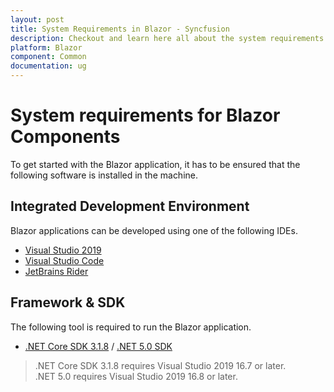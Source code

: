 ```yaml
---
layout: post
title: System Requirements in Blazor - Syncfusion
description: Checkout and learn here all about the system requirements needed to use Syncfusion Blazor Components.
platform: Blazor
component: Common
documentation: ug
---
```


# System requirements for Blazor Components

To get started with the Blazor application, it has to be ensured that the following software is installed in the machine.

## Integrated Development Environment

Blazor applications can be developed using one of the following IDEs.

* [Visual Studio 2019](https://visualstudio.microsoft.com/vs/)
* [Visual Studio Code](https://code.visualstudio.com/download)
* [JetBrains Rider](https://www.jetbrains.com/rider/)

## Framework & SDK

The following tool is required to run the Blazor application.

* [.NET Core SDK 3.1.8](https://dotnet.microsoft.com/download/dotnet-core/3.1) / [.NET 5.0 SDK](https://dotnet.microsoft.com/download/dotnet/5.0)

> .NET Core SDK 3.1.8 requires Visual Studio 2019 16.7 or later. <br /> .NET 5.0 requires Visual Studio 2019 16.8 or later.

